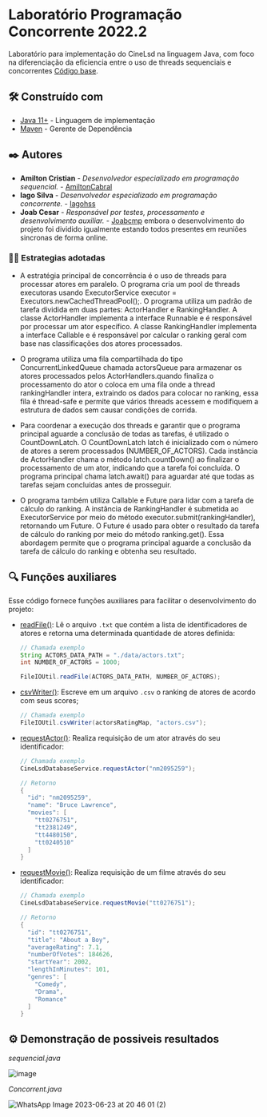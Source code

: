 # Laboratório Programação Concorrente 2022.2

Laboratório para implementação do CineLsd na linguagem Java, com foco na diferenciação da eficiencia entre o uso de threads sequenciais e concorrentes 
[Código base](https://github.com/pedrohenrique-ql/concorrente-lab-base).

## 🛠️ Construído com

- [Java 11+](https://www.oracle.com/br/java/technologies/javase/jdk11-archive-downloads.html) - Linguagem de implementação
- [Maven](https://maven.apache.org/) - Gerente de Dependência

## ✒️ Autores
*  **Amilton Cristian** - *Desenvolvedor especializado em programação sequencial.* - [AmiltonCabral](https://github.com/AmiltonCabral)
*  **Iago Silva** - *Desenvolvedor especializado em programação concorrente.* - [Iagohss](https://github.com/Iagohss)
*  **Joab Cesar** - *Responsável por testes, processamento e desenvolvimento auxiliar.* - [Joabcmp](https://github.com/joabcmp)
  embora o desenvolvimento do projeto foi dividido igualmente estando todos presentes em reuniões sincronas de forma online.

### 🍷🗿 Estrategias adotadas
- A estratégia principal de concorrência é o uso de threads para processar atores em paralelo. O programa cria um pool de threads executoras usando ExecutorService executor = Executors.newCachedThreadPool();. O programa utiliza um padrão de tarefa dividida em duas partes: ActorHandler e RankingHandler. A classe ActorHandler implementa a interface Runnable e é responsável por processar um ator específico. A classe RankingHandler implementa a interface Callable<String> e é responsável por calcular o ranking geral com base nas classificações dos atores processados.

- O programa utiliza uma fila compartilhada do tipo ConcurrentLinkedQueue<Actor> chamada actorsQueue para armazenar os atores processados pelos ActorHandlers.quando finaliza o processamento do ator o coloca em uma fila onde a thread rankingHandler intera, extraindo os dados para colocar no ranking, essa fila é thread-safe e permite que vários threads acessem e modifiquem a estrutura de dados sem causar condições de corrida.

- Para coordenar a execução dos threads e garantir que o programa principal aguarde a conclusão de todas as tarefas, é utilizado o CountDownLatch. O CountDownLatch latch é inicializado com o número de atores a serem processados (NUMBER_OF_ACTORS). Cada instância de ActorHandler chama o método latch.countDown() ao finalizar o processamento de um ator, indicando que a tarefa foi concluída. O programa principal chama latch.await() para aguardar até que todas as tarefas sejam concluídas antes de prosseguir.

- O programa também utiliza Callable<String> e Future<String> para lidar com a tarefa de cálculo do ranking. A instância de RankingHandler é submetida ao ExecutorService por meio do método executor.submit(rankingHandler), retornando um Future<String>. O Future<String> é usado para obter o resultado da tarefa de cálculo do ranking por meio do método ranking.get(). Essa abordagem permite que o programa principal aguarde a conclusão da tarefa de cálculo do ranking e obtenha seu resultado.

## 🔍 Funções auxiliares

Esse código fornece funções auxiliares para facilitar o desenvolvimento do projeto:

- [readFile()](https://github.com/pedrohenrique-ql/concorrente-lab-base/blob/main/src/main/java/main/lab1/utils/FileIOUtil.java#L13): Lê o arquivo `.txt` que contém a lista de identificadores de atores e retorna uma determinada quantidade de atores definida:

  ```java
  // Chamada exemplo
  String ACTORS_DATA_PATH = "./data/actors.txt";
  int NUMBER_OF_ACTORS = 1000;

  FileIOUtil.readFile(ACTORS_DATA_PATH, NUMBER_OF_ACTORS);
  ```

- [csvWriter()](https://github.com/pedrohenrique-ql/concorrente-lab-base/blob/main/src/main/java/main/lab1/utils/FileIOUtil.java#L32): Escreve em um arquivo `.csv` o ranking de atores de acordo com seus scores;

  ```java
  // Chamada exemplo
  FileIOUtil.csvWriter(actorsRatingMap, "actors.csv");
  ```

- [requestActor()](https://github.com/pedrohenrique-ql/concorrente-lab-base/blob/main/src/main/java/main/lab1/services/CineLsdDatabaseService.java#L19): Realiza requisição de um ator através do seu identificador:

  ```java
  // Chamada exemplo
  CineLsdDatabaseService.requestActor("nm2095259");

  // Retorno
  {
    "id": "nm2095259",
    "name": "Bruce Lawrence",
    "movies": [
      "tt0276751",
      "tt2381249",
      "tt4480150",
      "tt0240510"
    ]
  }
  ```

- [requestMovie()](https://github.com/pedrohenrique-ql/concorrente-lab-base/blob/main/src/main/java/main/lab1/services/CineLsdDatabaseService.java#L40): Realiza requisição de um filme através do seu identificador:

  ```java
  // Chamada exemplo
  CineLsdDatabaseService.requestMovie("tt0276751");

  // Retorno
  {
    "id": "tt0276751",
    "title": "About a Boy",
    "averageRating": 7.1,
    "numberOfVotes": 184626,
    "startYear": 2002,
    "lengthInMinutes": 101,
    "genres": [
      "Comedy",
      "Drama",
      "Romance"
    ]
  }
  ```
  
## ⚙️ Demonstração de possiveis resultados
*sequencial.java*

![image](https://github.com/AmiltonCabral/lab-pc-2022.2/assets/72311157/7d215ecd-9a49-41c0-a39c-3e40b9ab8231)

*Concorrent.java*

![WhatsApp Image 2023-06-23 at 20 46 01 (2)](https://github.com/AmiltonCabral/lab-pc-2022.2/assets/72311157/fbf83195-7ff8-4394-afc2-14fc7ded7466)
